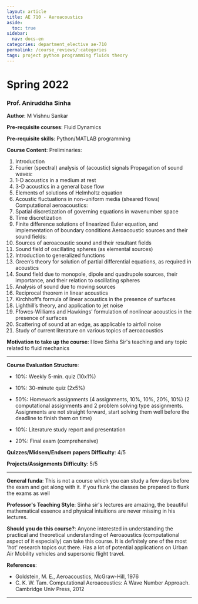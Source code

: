 ```yaml
---
layout: article
title: AE 710 - Aeroacoustics
aside:
  toc: true
sidebar:
  nav: docs-en
categories: department_elective ae-710
permalink: /course_reviews/:categories
tags: project python programming fluids theory
---
```


# Spring 2022
### Prof. Aniruddha Sinha
**Author**: M Vishnu Sankar

**Pre-requisite courses**: Fluid Dynamics

**Pre-requisite skills**: Python/MATLAB programming

**Course Content**:
Preliminaries:
1. Introduction
2. Fourier (spectral) analysis of (acoustic) signals
Propagation of sound waves:
3. 1-D acoustics in a medium at rest
4. 3-D acoustics in a general base flow
5. Elements of solutions of Helmholtz equation
6. Acoustic fluctuations in non-uniform media (sheared flows)
Computational aeroacoustics:
7. Spatial discretization of governing equations in wavenumber space
8. Time discretization
9. Finite difference solutions of linearized Euler equation, and implementation of boundary conditions
Aeroacoustic sources and their sound fields:
10. Sources of aeroacoustic sound and their resultant fields
11. Sound field of oscillating spheres (as elemental sources)
12. Introduction to generalized functions
13. Green’s theory for solution of partial differential equations, as required in acoustics
14. Sound field due to monopole, dipole and quadrupole sources, their importance, and their
relation to oscillating spheres
15. Analysis of sound due to moving sources
16. Reciprocal theorem in linear acoustics
17. Kirchhoff’s formula of linear acoustics in the presence of surfaces
18. Lighthill’s theory, and application to jet noise
19. Ffowcs-Williams and Hawkings’ formulation of nonlinear acoustics in the presence of surfaces
20. Scattering of sound at an edge, as applicable to airfoil noise
21. Study of current literature on various topics of aeroacoustics


**Motivation to take up the course**: I love Sinha Sir's teaching and any topic related to fluid mechanics

---

**Course Evaluation Structure**:

- 10%: Weekly 5-min. quiz (10x1%)

- 10%: 30-minute quiz (2x5%)

- 50%: Homework assignments (4 assignments, 10%, 10%, 20%, 10%) (2 computational assignments and 2 problem solving type assignments. Assignments are not straight forward, start solving them well before the deadline to finish them on time)

- 10%: Literature study report and presentation

- 20%: Final exam (comprehensive)

**Quizzes/Midsem/Endsem papers Difficulty**: 4/5

**Projects/Assignments Difficulty**: 5/5

---

**General funda**: This is not a course which you can study a few days before the exam and get along with it. If you flunk the classes be prepared to flunk the exams as well


**Professor's Teaching Style**: Sinha sir's lectures are amazing, the beautiful mathematical essence and physical intuitions are never missing in his lectures. 

**Should you do this course?**: Anyone interested in understanding the practical and theoretical understanding of Aeroaoustics (computational aspect of it especially) can take this course. It is definitely one of the most 'hot' research topics out there. Has a lot of potential applications on Urban Air Mobility vehicles and supersonic flight travel.

**References**: 
 
- Goldstein, M. E., Aeroacoustics, McGraw-Hill, 1976
- C. K. W. Tam. Computational Aeroacoustics: A Wave Number Approach. Cambridge Univ
Press, 2012

---
